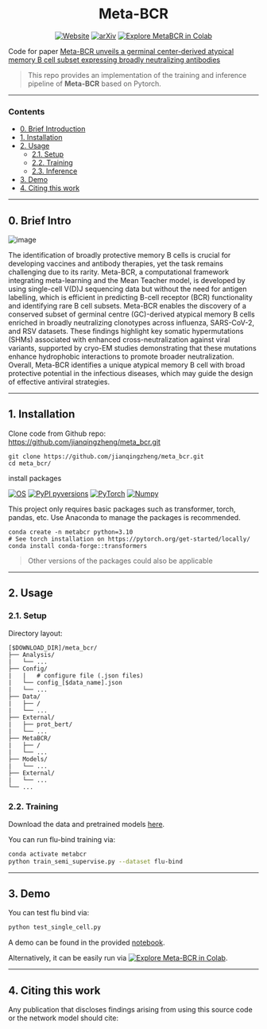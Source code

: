 <div align="center">
<h1> Meta-BCR </h1>

<a href="https://jianqingzheng.github.io/meta_bcr/"><img alt="Website" src="https://img.shields.io/website?url=https%3A%2F%2Fjianqingzheng.github.io%2Fmeta_bcr%2F&up_message=online&up_color=darkcyan&down_message=offline&down_color=darkgray&label=Project%20Page"></a>
[![arXiv](https://img.shields.io/badge/arXiv-xxx-b31b1b.svg)]()
[![Explore MetaBCR in Colab](https://colab.research.google.com/assets/colab-badge.svg)](https://colab.research.google.com/github/jianqingzheng/meta_bcr/blob/main/meta_bcr.ipynb)

</div>


Code for paper [Meta-BCR unveils a germinal center-derived atypical memory B cell subset expressing broadly neutralizing antibodies]()


> This repo provides an implementation of the training and inference pipeline of **Meta-BCR** based on Pytorch. 

---
### Contents ###
- [0. Brief Introduction](#0-brief-intro)
- [1. Installation](#1-installation)
- [2. Usage](#2-usage)
  - [2.1. Setup](#21-setup)
  - [2.2. Training](#22-training)
  - [2.3. Inference](#23-inference)
- [3. Demo](#3-demo)
- [4. Citing this work](#4-citing-this-work)


---

## 0. Brief Intro ##

![image](https://github.com/user-attachments/assets/36ffb983-1eb8-4c0d-8456-39dc569e8a23)


The identification of broadly protective memory B cells is crucial for developing vaccines and antibody therapies, yet the task remains challenging due to its rarity. Meta-BCR, a computational framework integrating meta-learning and the Mean Teacher model, is developed by using single-cell V(D)J sequencing data but without the need for antigen labelling, which is efficient in predicting B-cell receptor (BCR) functionality and identifying rare B cell subsets. Meta-BCR enables the discovery of a conserved subset of germinal centre (GC)-derived atypical memory B cells enriched in broadly neutralizing clonotypes across influenza, SARS-CoV-2, and RSV datasets. These findings highlight key somatic hypermutations (SHMs) associated with enhanced cross-neutralization against viral variants, supported by cryo-EM studies demonstrating that these mutations enhance hydrophobic interactions to promote broader neutralization. Overall, Meta-BCR identifies a unique atypical memory B cell with broad protective potential in the infectious diseases, which may guide the design of effective antiviral strategies.

---
## 1. Installation ##

Clone code from Github repo: https://github.com/jianqingzheng/meta_bcr.git
```shell
git clone https://github.com/jianqingzheng/meta_bcr.git
cd meta_bcr/
```


install packages

[![OS](https://img.shields.io/badge/OS-Windows%7CLinux-darkblue)]()
[![PyPI pyversions](https://img.shields.io/badge/Python-3.8-blue)](https://pypi.python.org/pypi/ansicolortags/)
[![PyTorch](https://img.shields.io/badge/PyTorch-1.12.1+cu113-lightblue)](https://pytorch.org/)
[![Numpy](https://img.shields.io/badge/Numpy-1.19.5-lightblue)](https://numpy.org)

This project only requires basic packages such as transformer, torch, pandas, etc. Use Anaconda to manage the packages is recommended.

```shell
conda create -n metabcr python=3.10
# See torch installation on https://pytorch.org/get-started/locally/
conda install conda-forge::transformers
```

> Other versions of the packages could also be applicable



---
## 2. Usage ##

### 2.1. Setup ###

Directory layout:
```
[$DOWNLOAD_DIR]/meta_bcr/
├── Analysis/
|   └── ...
├── Config/
|   |   # configure file (.json files)
|   └── config_[$data_name].json
|   └── ...
├── Data/
|   ├── /
|   └── ...
├── External/
|   ├── prot_bert/
|   └── ...
├── MetaBCR/
|   ├── /
|   └── ...
├── Models/
|   └── ...
├── External/
|   └── ...
└── ...
```

### 2.2. Training ###

Download the data and pretrained models [here](https://drive.google.com/drive/folders/1om6Rt9kvjuebvVd3TrouVkCuTKVWYAjX?usp=sharing).

You can run flu-bind training via:

```bash
conda activate metabcr
python train_semi_supervise.py --dataset flu-bind
```

---
## 3. Demo ##

You can test flu bind via:

```bash
python test_single_cell.py
```

A demo can be found in the provided [notebook](https://github.com/jianqingzheng/meta_bcr/blob/main/meta_bcr.ipynb).

Alternatively, it can be easily run via [![Explore Meta-BCR in Colab](https://colab.research.google.com/assets/colab-badge.svg)](https://colab.research.google.com/github/jianqingzheng/meta_bcr/blob/main/meta_bcr.ipynb).


---

## 4. Citing this work

Any publication that discloses findings arising from using this source code or the network model should cite:

```bibtex

```
